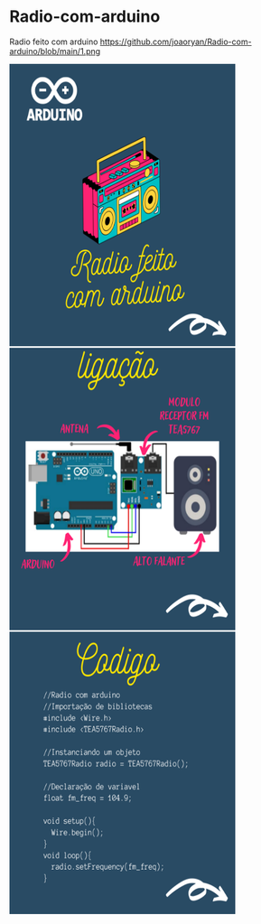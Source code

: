 # Radio-com-arduino
Radio feito com arduino https://github.com/joaoryan/Radio-com-arduino/blob/main/1.png

<img src="https://github.com/joaoryan/Radio-com-arduino/blob/main/1.png" width="400px" height="500px"/><img src="https://github.com/joaoryan/Radio-com-arduino/blob/main/2.png" width="400px" height="500px"/><img src="https://github.com/joaoryan/Radio-com-arduino/blob/main/3.png" width="400px" height="500px"/>

